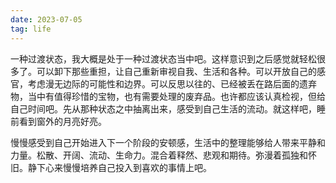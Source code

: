 ```yaml
---
date: 2023-07-05
tag: life
---
```

一种过渡状态，我大概是处于一种过渡状态当中吧。这样意识到之后感觉就轻松很多了。可以卸下那些重担，让自己重新审视自我、生活和各种。可以开放自己的感官，考虑漫无边际的可能性和边界。可以反思以往的、已经被丢在路后面的遗弃物，当中有值得珍惜的宝物，也有需要处理的废弃品。也许都应该认真检视，但给自己时间吧。先从那种状态之中抽离出来，感受到自己生活的流动。就这样吧，睡前看到窗外的月亮好亮。

慢慢感受到自己开始进入下一个阶段的安顿感，生活中的整理能够给人带来平静和力量。松散、开阔、流动、生命力。混合着释然、悲观和期待。弥漫着孤独和怀旧。静下心来慢慢培养自己投入到喜欢的事情上吧。